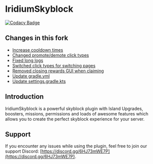 # IridiumSkyblock
[![Codacy Badge](https://app.codacy.com/project/badge/Grade/bf425571a86e4691a172e2b61ba40956)](https://www.codacy.com/gh/Iridium-Development/IridiumSkyblock/dashboard)
## Changes in this fork

- [Increase cooldown times](https://github.com/srnyx/IridiumSkyblock/commit/8ae869e31e479c80255b17b6dd0b5664e6450ed9)
- [Changed promote/demote click types](https://github.com/srnyx/IridiumSkyblock/commit/1b2a5c30f02f9527894bf364f3674bc2f8794543)
- [Fixed long logs](https://github.com/srnyx/IridiumSkyblock/commit/b7fdce6c1b3a630004b26802c468cdb6c6cfa43a)
- [Switched click types for switching pages](https://github.com/srnyx/IridiumSkyblock/commit/7830db8e41d0591a296f3872f1a0c1ed01200022)
- [Removed closing rewards GUI when claiming](https://github.com/srnyx/IridiumSkyblock/commit/0a75645349dd22ad9051340729a8b1cfbfc8c117)
- [Update gradle.yml](https://github.com/srnyx/IridiumSkyblock/commit/e7c0efa2b8787797a9cefddd811fa000c2737028)
- [Update settings.gradle.kts](https://github.com/srnyx/IridiumSkyblock/commit/5e7d8d1aeedc5eb49281b5620920abc0caf3fb15)

## Introduction

IridiumSkyblock is a powerful skyblock plugin with Island Upgrades, boosters, missions, permissions and loads of awesome features which allows you to create the perfect skyblock experience for your server. 

## Support

If you encounter any issues while using the plugin, feel free to join our support Discord: [https://discord.gg/6HJ73mWE7P](https://discord.gg/6HJ73mWE7P).
